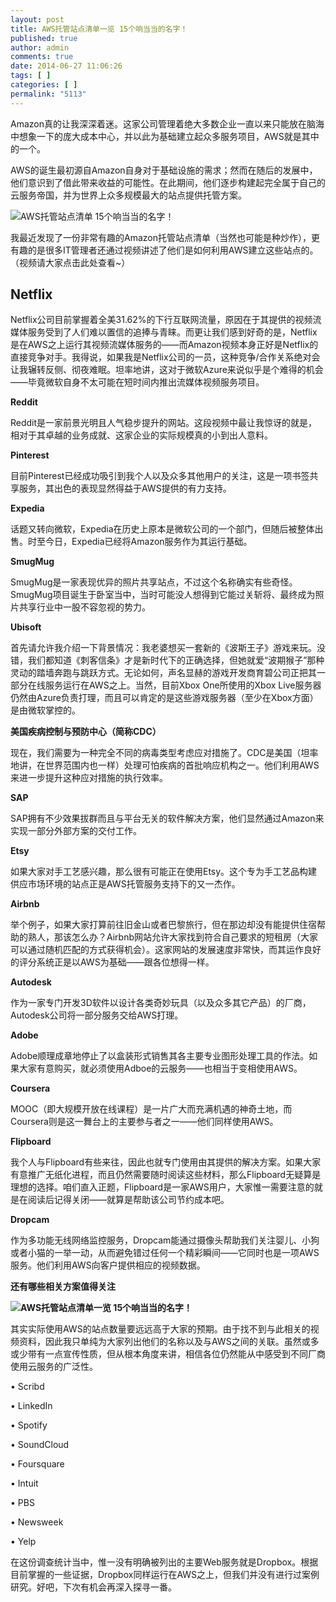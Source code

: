 ```yaml
---
layout: post
title: AWS托管站点清单一览 15个响当当的名字！
published: true
author: admin
comments: true
date: 2014-06-27 11:06:26
tags: [ ]
categories: [ ]
permalink: "5113"
---
```

Amazon真的让我深深着迷。这家公司管理着绝大多数企业一直以来只能放在脑海中想象一下的庞大成本中心，并以此为基础建立起众多服务项目，AWS就是其中的一个。

AWS的诞生最初源自Amazon自身对于基础设施的需求；然而在随后的发展中，他们意识到了借此带来收益的可能性。在此期间，他们逐步构建起完全属于自己的云服务帝国，并为世界上众多规模最大的站点提供托管方案。

![AWS托管站点清单 15个响当当的名字！][1]

我最近发现了一份非常有趣的Amazon托管站点清单（当然也可能是种炒作），更有趣的是很多IT管理者还通过视频讲述了他们是如何利用AWS建立这些站点的。（视频请大家点击此处查看~）

## Netflix

Netflix公司目前掌握着全美31.62%的下行互联网流量，原因在于其提供的视频流媒体服务受到了人们难以置信的追捧与青睐。而更让我们感到好奇的是，Netflix是在AWS之上运行其视频流媒体服务的——而Amazon视频本身正好是Netflix的直接竞争对手。我得说，如果我是Netflix公司的一员，这种竞争/合作关系绝对会让我辗转反侧、彻夜难眠。坦率地讲，这对于微软Azure来说似乎是个难得的机会——毕竟微软自身不太可能在短时间内推出流媒体视频服务项目。

**Reddit**

Reddit是一家前景光明且人气稳步提升的网站。这段视频中最让我惊讶的就是，相对于其卓越的业务成就、这家企业的实际规模真的小到出人意料。

**Pinterest**

目前Pinterest已经成功吸引到我个人以及众多其他用户的关注，这是一项书签共享服务，其出色的表现显然得益于AWS提供的有力支持。

**Expedia**

话题又转向微软，Expedia在历史上原本是微软公司的一个部门，但随后被整体出售。时至今日，Expedia已经将Amazon服务作为其运行基础。

**SmugMug**

SmugMug是一家表现优异的照片共享站点，不过这个名称确实有些奇怪。SmugMug项目诞生于卧室当中，当时可能没人想得到它能过关斩将、最终成为照片共享行业中一股不容忽视的势力。

**Ubisoft**

首先请允许我介绍一下背景情况：我老婆想买一套新的《波斯王子》游戏来玩。没错，我们都知道《刺客信条》才是新时代下的正确选择，但她就爱“波期猴子”那种灵动的踏墙奔跑与跳跃方式。无论如何，声名显赫的游戏开发商育碧公司正把其一部分在线服务运行在AWS之上。当然，目前Xbox One所使用的Xbox Live服务器仍然由Azure负责打理，而且可以肯定的是这些游戏服务器（至少在Xbox方面）是由微软掌控的。

**美国疾病控制与预防中心（简称CDC）**

现在，我们需要为一种完全不同的病毒类型考虑应对措施了。CDC是美国（坦率地讲，在世界范围内也一样）处理可怕疾病的首批响应机构之一。他们利用AWS来进一步提升这种应对措施的执行效率。

**SAP**

SAP拥有不少效果拔群而且与平台无关的软件解决方案，他们显然通过Amazon来实现一部分外部方案的交付工作。

**Etsy**

如果大家对手工艺感兴趣，那么很有可能正在使用Etsy。这个专为手工艺品构建供应市场环境的站点正是AWS托管服务支持下的又一杰作。

**Airbnb**

举个例子，如果大家打算前往旧金山或者巴黎旅行，但在那边却没有能提供住宿帮助的熟人，那该怎么办？Airbnb网站允许大家找到符合自己要求的短租房（大家可以通过随机匹配的方式获得机会）。这家网站的发展速度非常快，而其运作良好的评分系统正是以AWS为基础——跟各位想得一样。

**Autodesk**

作为一家专门开发3D软件以设计各类奇妙玩具（以及众多其它产品）的厂商，Autodesk公司将一部分服务交给AWS打理。

**Adobe**

Adobe顺理成章地停止了以盒装形式销售其各主要专业图形处理工具的作法。如果大家有意购买，就必须使用Adboe的云服务——也相当于变相使用AWS。

**Coursera**

MOOC（即大规模开放在线课程）是一片广大而充满机遇的神奇土地，而Coursera则是这一舞台上的主要参与者之一——他们同样使用AWS。

**Flipboard**

我个人与Flipboard有些来往，因此也就专门使用由其提供的解决方案。如果大家有意推广无纸化进程，而且仍然需要随时阅读这些材料，那么Flipboard无疑算是理想的选择。咱们直入正题，Flipboard是一家AWS用户，大家惟一需要注意的就是在阅读后记得关闭——就算是帮助该公司节约成本吧。

**Dropcam**

作为多功能无线网络监控服务，Dropcam能通过摄像头帮助我们关注婴儿、小狗或者小猫的一举一动，从而避免错过任何一个精彩瞬间——它同时也是一项AWS服务。他们利用AWS向客户提供相应的视频数据。

**还有哪些相关方案值得关注**

**![AWS托管站点清单一览 15个响当当的名字！][2]**

其实实际使用AWS的站点数量要远远高于大家的预期。由于找不到与此相关的视频资料，因此我只单纯为大家列出他们的名称以及与AWS之间的关联。虽然或多或少带有一点宣传性质，但从根本角度来讲，相信各位仍然能从中感受到不同厂商使用云服务的广泛性。
  
• Scribd
  
• LinkedIn
  
• Spotify
  
• SoundCloud
  
• Foursquare
  
• Intuit
  
• PBS
  
• Newsweek
  
• Yelp
  
在这份调查统计当中，惟一没有明确被列出的主要Web服务就是Dropbox。根据目前掌握的一些证据，Dropbox同样运行在AWS之上，但我们并没有进行过案例研究。好吧，下次有机会再深入探寻一番。

 [1]: http://yongz.com/yz/wp-content/uploads/2014/06/bdf792f7e92df2a3187276c53b45d94a.jpg
 [2]: http://yongz.com/yz/wp-content/uploads/2014/06/5a5cf635b048f2f280f35adc478cb809.jpg